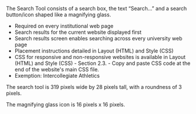 The Search Tool consists of a search box, the text “Search…” and a search button/icon shaped like a magnifying glass.

- Required on every institutional web page
- Search results for the current website displayed first
- Search results screen enables searching across every university web page
- Placement instructions detailed in Layout (HTML) and Style (CSS)
- CSS for responsive and non-responsive websites is available in Layout (HTML) and Style (CSS) - Section 2.3. - Copy and paste CSS code at the end of the website's main CSS file.
- Exemption: Intercollegiate Athletics

The search tool is 319 pixels wide by 28 pixels tall, with a roundness of 3 pixels.

The magnifying glass icon is 16 pixels x 16 pixels.
